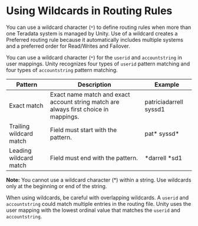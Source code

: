 # Using Wildcards in Routing Rules

You can use a wildcard character (`*`) to define routing rules when more than one Teradata system is managed by Unity. Use of a wildcard creates a Preferred routing rule because it automatically includes multiple systems and a preferred order for Read/Writes and Failover.

You can use a wildcard character (`*`) for the `userid` and `accountstring` in user mappings. Unity recognizes four types of `userid` pattern matching and four types of `accountstring` pattern matching.

|Pattern|Description|Example|
|-------|-----------|-------|
|Exact match|Exact name match and exact account string match are always first choice in mappings.|<span class="monospace CodeMirror">patriciadarrell syssd1</span>|
|Trailing wildcard match|Field must start with the pattern.|<span class="monospace CodeMirror">pat* syssd*</span>|
|Leading wildcard match|Field must end with the pattern.|<span class="monospace CodeMirror">*darrell *sd1</span>|

**Note:** You cannot use a wildcard character (*) within a string. Use wildcards only at the beginning or end of the string.

When using wildcards, be careful with overlapping wildcards. A `userid` and `accountstring` could match multiple entries in the routing file. Unity uses the user mapping with the lowest ordinal value that matches the `userid` and `accountstring`.

